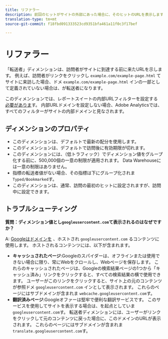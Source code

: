 ```yaml
---
title: リファラー
description: 前回のヒットがサイトの外部にあった場合に、そのヒットのURLを表示します。
translation-type: tm+mt
source-git-commit: f18fbd091333523cd9351bfa461a11f0c3f17bef

---
```



# リファラー

「転送者」ディメンションは、訪問者がサイトに到達する前に来たURLを示します。 例えば、訪問者がリンクをクリックし `example.com/example-page.html` てサイトに来訪した場合、ドメ `example.com/example-page.html` インの一部として定義されていない場合は、が転送者になります。

このディメンションでは、レポートスイートの内部URLフィルターを設定する [必要がありま](/help/admin/admin/internal-url-filter-admin.md)す。 内部URLドメインを設定しない場合、Adobe Analyticsでは、すべてのフィルターがサイトの内部ドメインと見なされます。

## ディメンションのプロパティ

* このディメンションは、デフォルトで最新の配分を使用します。
* このディメンションは、デフォルトで訪問後に有効期限が切れます。
* このディメンションには、（低トラフィック）でディメンション値をグループ化する前に、500,000個の一意の制限が適用されます。 Data Warehouseには一意の制限はありません。
* 指標の転送者値がない場合、その指標は下にグループ化されま `Typed/Bookmarked`す。
* このディメンションは、通常、訪問の最初のヒットに設定されますが、訪問中に設定できます。

## トラブルシューティング

**質問：ディメンション値とし`googleusercontent.com`て表示されるのはなぜですか？**

A: [Googleはドメインを](https://about.google/) 、ホストされ `googleusercontent.com` るコンテンツに使用します。 ホストされるコンテンツには、以下が含まれます。

* **キャッシュされたページ**:Googleのスパイダーは、オフラインまたは使用できない場合に限り、常にWebをクロールし、Webページを保存します。 これらのキャッシュされたページは、Googleの検索結果ページの1つから「キャッシュ済み」リンクをクリックすると、すべての検索結果の横で使用できます。 ユーザーがこのリンクをクリックすると、サイト上の元のコンテンツが参照ドメ `googleusercontent.com` インとして表示されます。 これらのページにはサブドメインが含まれま `webcache.googleusercontent.com`す。
* **翻訳済みページ**:Googleオファーは堅牢で便利な翻訳サービスです。 このサービスを使用してサイトを表示する場合は、を起点としていま `googleusercontent.com`す。 転送者ディメンションには、ユーザーがリンクをクリックして元のコンテンツに戻った場合に、このドメインのURLが表示されます。 これらのページにはサブドメインが含まれま `translate.googleusercontent.com`す。
